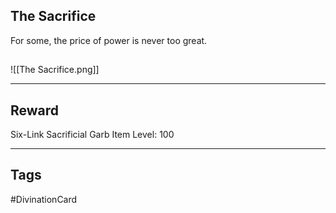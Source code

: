 ## The Sacrifice
For some, the price of power is never too great.
## 
![[The Sacrifice.png]]

---
## Reward
Six-Link Sacrificial Garb
Item Level: 100

---
## Tags
#DivinationCard